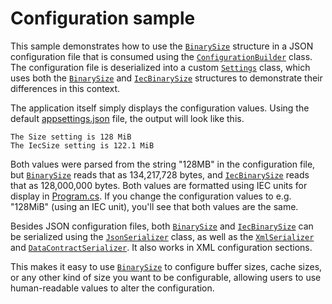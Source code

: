 # Configuration sample

This sample demonstrates how to use the [`BinarySize`][] structure in a JSON configuration file that is
consumed using the [`ConfigurationBuilder`][] class. The configuration file is deserialized into a
custom [`Settings`](Settings.cs) class, which uses both the [`BinarySize`][] and [`IecBinarySize`][]
structures to demonstrate their differences in this context.

The application itself simply displays the configuration values. Using the default
[appsettings.json](appsettings.json) file, the output will look like this.

```text
The Size setting is 128 MiB
The IecSize setting is 122.1 MiB
```

Both values were parsed from the string "128MB" in the configuration file, but [`BinarySize`][] reads
that as 134,217,728 bytes, and [`IecBinarySize`][] reads that as 128,000,000 bytes. Both values are
formatted using IEC units for display in [Program.cs](Program.cs). If you change the configuration
values to e.g. "128MiB" (using an IEC unit), you'll see that both values are the same.

Besides JSON configuration files, both [`BinarySize`][] and [`IecBinarySize`][] can be serialized using the
[`JsonSerializer`][] class, as well as the [`XmlSerializer`][] and [`DataContractSerializer`][]. It also works
in XML configuration sections.

This makes it easy to use [`BinarySize`][] to configure buffer sizes, cache sizes, or any other kind of
size you want to be configurable, allowing users to use human-readable values to alter the
configuration.

[`BinarySize`]: https://www.ookii.org/docs/binarysize-1.0/html/T_Ookii_BinarySize.htm
[`ConfigurationBuilder`]: https://learn.microsoft.com/dotnet/api/microsoft.extensions.configuration.configurationbuilder
[`DataContractSerializer`]: https://learn.microsoft.com/dotnet/api/system.runtime.serialization.datacontractserializer
[`IecBinarySize`]: https://www.ookii.org/docs/binarysize-1.0/html/T_Ookii_IecBinarySize.htm
[`JsonSerializer`]: https://learn.microsoft.com/dotnet/api/system.text.json.jsonserializer
[`XmlSerializer`]: https://learn.microsoft.com/dotnet/api/system.xml.serialization.xmlserializer
